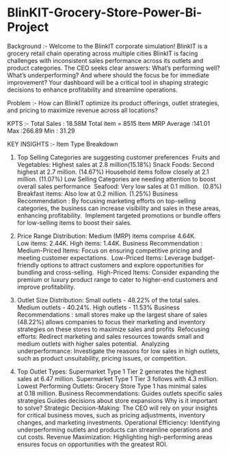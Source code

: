 # BlinKIT-Grocery-Store-Power-Bi-Project
Background :- 
Welcome to the BlinkIT corporate simulation! BlinkIT is a grocery retail chain operating across multiple cities
BlinkIT is facing challenges with inconsistent sales performance across its outlets and product categories. The CEO seeks clear answers: What’s performing well? What’s underperforming? And where should the focus be for immediate improvement? Your dashboard will be a critical tool in shaping strategic decisions to enhance profitability and streamline operations.

Problem :- 
           How can BlinkIT optimize its product offerings, outlet strategies, and pricing to maximize revenue across all locations?


 KPTS :-
       Total Sales : 18.58M
       Total item = 8515
       Item MRP 
              Average :141.01
              Max :266.89
              Min : 31.29

KEY INSIGHTS :-
              Item Type Breakdown
1. Top Selling Categories are suggesting customer preferences 
         Fruits and Vegetables: Highest sales at 2.8 million(15.18%)
         Snack Foods: Second highest at 2.7 million. (14.67%)
         Household items follow closely at 2.1 million. (11.07%)
         Low Selling Categories are needing attention to boost overall sales performance 
         Seafood: Very low sales at 0.1 million.  (0.8%)
         Breakfast items: Also low at 0.2 million. (1.25%)
 Business Recommendation : 
                       By focusing marketing efforts on top-selling categories, the business can increase visibility and sales in these areas, enhancing profitability. 
Implement targeted promotions or bundle offers for low-selling items to boost their sales.

2. Price Range Distribution:
Medium (MRP) items comprise 4.64K.
Low items: 2.44K.
High items: 1.44K.
Business Recommendation : 
              Medium-Priced Items: Focus on ensuring competitive pricing and meeting customer expectations. 
              Low-Priced Items: Leverage budget-friendly options to attract customers and explore opportunities for bundling and cross-selling. 
              High-Priced Items: Consider expanding the premium or luxury product range to cater to higher-end customers and improve profitability.
3. Outlet Size Distribution:
Small outlets  - 48.22% of the total sales.
Medium outlets  - 40.24%.
High outlets - 11.53%
Business Recommendations : 
small stores make up the largest share of sales (48.22%) allows companies to focus their marketing and inventory strategies on these stores to maximize sales and profits 
Refocusing efforts: Redirect marketing and sales resources towards small and medium outlets with higher sales potential. 
Analyzing underperformance: Investigate the reasons for low sales in high outlets, such as product unsuitability, pricing issues, or competition. 
4. Top Outlet Types:
Supermarket Type 1 Tier 2 generates the highest sales at 6.47 million.
Supermarket Type 1 Tier 3 follows with 4.3 million.
     Lowest Performing Outlets:
Grocery Store Type 1 has minimal sales at 0.18 million.
Business Recommendations:
          Guides outlets specific sales strategies 
           Guides decisions about store expansions 
Why is it important to solve?
Strategic Decision-Making: The CEO will rely on your insights for critical business moves, such as pricing adjustments, inventory changes, and marketing investments.
Operational Efficiency: Identifying underperforming outlets and products can streamline operations and cut costs.
Revenue Maximization: Highlighting high-performing areas ensures focus on opportunities with the greatest ROI.





